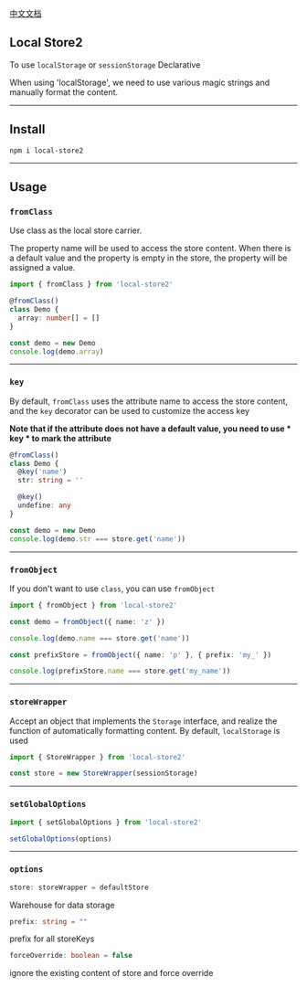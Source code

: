 [中文文档](./doc/README.zh-CN.md)

## Local Store2
To use `localStorage` or `sessionStorage` Declarative

When using 'localStorage', we need to use various magic strings and manually format the content.

**************

## Install
```shell
npm i local-store2
```
**************

## Usage

### `fromClass`
Use class as the local store carrier.

The property name will be used to access the store content. When there is a default value and the property is empty in the store, the property will be assigned a value.

```ts
import { fromClass } from 'local-store2'

@fromClass()
class Demo {
  array: number[] = []
}

const demo = new Demo
console.log(demo.array)
```
**************

### `key`
By default, `fromClass` uses the attribute name to access the store content, and the `key` decorator can be used to customize the access key

**Note that if the attribute does not have a default value, you need to use * key * to mark the attribute**
```ts
@fromClass()
class Demo {
  @key('name')
  str: string = ''

  @key()
  undefine: any
}

const demo = new Demo
console.log(demo.str === store.get('name'))
```
**************

### `fromObject`
If you don't want to use `class`, you can use `fromObject`
```ts
import { fromObject } from 'local-store2'

const demo = fromObject({ name: 'z' })

console.log(demo.name === store.get('name'))

const prefixStore = fromObject({ name: 'p' }, { prefix: 'my_' })

console.log(prefixStore.name === store.get('my_name'))
```
**************

### `storeWrapper`
Accept an object that implements the `Storage` interface, and realize the function of automatically formatting content. By default, `localStorage` is used

```ts
import { StoreWrapper } from 'local-store2'

const store = new StoreWrapper(sessionStorage)
```
**************

### `setGlobalOptions`
```ts
import { setGlobalOptions } from 'local-store2'

setGlobalOptions(options)
```

**************

### `options`

```ts
store: storeWrapper = defaultStore
```
Warehouse for data storage

```ts
prefix: string = ""
```
prefix for all storeKeys

```ts
forceOverride: boolean = false
```
ignore the existing content of store and force override
